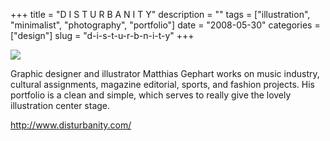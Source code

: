 +++
title = "D I S T U R B A N I T Y"
description = ""
tags = ["illustration", "minimalist", "photography", "portfolio"]
date = "2008-05-30"
categories = ["design"]
slug = "d-i-s-t-u-r-b-n-i-t-y"
+++


 

  <div id="screens-thumbs" class="clearfix">
    <div class="txt-center" id="design-submission"><a href="http://www.disturbanity.com/"><img id='bluga-thumbnail-1280' class='bluga-thumbnail large' src='/media/bluga/
wt483fe605cc436.jpg'/></a></div>  
  </div>   
<p>Graphic designer and illustrator Matthias Gephart works on music industry, cultural assignments, magazine editorial, sports, and fashion projects. His portfolio is a clean and simple, which serves to really give the lovely illustration center stage.</p>
<p><a href="http://www.disturbanity.com/">http://www.disturbanity.com/</a></p>




